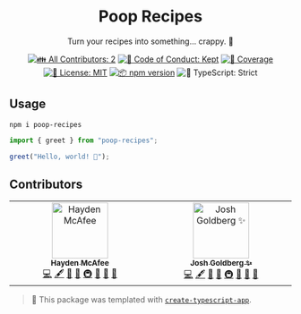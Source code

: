 <h1 align="center">Poop Recipes</h1>

<p align="center">Turn your recipes into something... crappy. 💩</p>

<p align="center">
	<!-- prettier-ignore-start -->
	<!-- ALL-CONTRIBUTORS-BADGE:START - Do not remove or modify this section -->
	<a href="#contributors" target="_blank"><img alt="👪 All Contributors: 2" src="https://img.shields.io/badge/%F0%9F%91%AA_all_contributors-2-21bb42.svg" /></a>
<!-- ALL-CONTRIBUTORS-BADGE:END -->
	<!-- prettier-ignore-end -->
	<a href="https://github.com/JoshuaKGoldberg/poop-recipes/blob/main/.github/CODE_OF_CONDUCT.md" target="_blank"><img alt="🤝 Code of Conduct: Kept" src="https://img.shields.io/badge/%F0%9F%A4%9D_code_of_conduct-kept-21bb42" /></a>
	<a href="https://codecov.io/gh/JoshuaKGoldberg/poop-recipes" target="_blank"><img alt="🧪 Coverage" src="https://img.shields.io/codecov/c/github/JoshuaKGoldberg/poop-recipes?label=%F0%9F%A7%AA%20coverage" /></a>
	<a href="https://github.com/JoshuaKGoldberg/poop-recipes/blob/main/LICENSE.md" target="_blank"><img alt="📝 License: MIT" src="https://img.shields.io/badge/%F0%9F%93%9D_license-MIT-21bb42.svg"></a>
	<a href="http://npmjs.com/package/poop-recipes"><img alt="📦 npm version" src="https://img.shields.io/npm/v/poop-recipes?color=21bb42&label=%F0%9F%93%A6%20npm" /></a>
	<img alt="💪 TypeScript: Strict" src="https://img.shields.io/badge/%F0%9F%92%AA_typescript-strict-21bb42.svg" />
</p>

## Usage

```shell
npm i poop-recipes
```

```ts
import { greet } from "poop-recipes";

greet("Hello, world! 💖");
```

## Contributors

<!-- spellchecker: disable -->
<!-- ALL-CONTRIBUTORS-LIST:START - Do not remove or modify this section -->
<!-- prettier-ignore-start -->
<!-- markdownlint-disable -->
<table>
  <tbody>
    <tr>
      <td align="center" valign="top" width="14.28%"><a href="https://hayden.fyi/"><img src="https://avatars.githubusercontent.com/u/5422053?v=4?s=100" width="100px;" alt="Hayden McAfee"/><br /><sub><b>Hayden McAfee</b></sub></a><br /><a href="https://github.com/JoshuaKGoldberg/poop-recipes/commits?author=haydenmc" title="Code">💻</a> <a href="#content-haydenmc" title="Content">🖋</a> <a href="https://github.com/JoshuaKGoldberg/poop-recipes/commits?author=haydenmc" title="Documentation">📖</a> <a href="#ideas-haydenmc" title="Ideas, Planning, & Feedback">🤔</a> <a href="#infra-haydenmc" title="Infrastructure (Hosting, Build-Tools, etc)">🚇</a> <a href="#maintenance-haydenmc" title="Maintenance">🚧</a> <a href="#projectManagement-haydenmc" title="Project Management">📆</a> <a href="#tool-haydenmc" title="Tools">🔧</a></td>
      <td align="center" valign="top" width="14.28%"><a href="http://www.joshuakgoldberg.com/"><img src="https://avatars.githubusercontent.com/u/3335181?v=4?s=100" width="100px;" alt="Josh Goldberg ✨"/><br /><sub><b>Josh Goldberg ✨</b></sub></a><br /><a href="https://github.com/JoshuaKGoldberg/poop-recipes/commits?author=JoshuaKGoldberg" title="Code">💻</a> <a href="#content-JoshuaKGoldberg" title="Content">🖋</a> <a href="https://github.com/JoshuaKGoldberg/poop-recipes/commits?author=JoshuaKGoldberg" title="Documentation">📖</a> <a href="#ideas-JoshuaKGoldberg" title="Ideas, Planning, & Feedback">🤔</a> <a href="#infra-JoshuaKGoldberg" title="Infrastructure (Hosting, Build-Tools, etc)">🚇</a> <a href="#maintenance-JoshuaKGoldberg" title="Maintenance">🚧</a> <a href="#projectManagement-JoshuaKGoldberg" title="Project Management">📆</a> <a href="#tool-JoshuaKGoldberg" title="Tools">🔧</a></td>
    </tr>
  </tbody>
</table>

<!-- markdownlint-restore -->
<!-- prettier-ignore-end -->

<!-- ALL-CONTRIBUTORS-LIST:END -->
<!-- spellchecker: enable -->

<!-- You can remove this notice if you don't want it 🙂 no worries! -->

> 💙 This package was templated with [`create-typescript-app`](https://github.com/JoshuaKGoldberg/create-typescript-app).
